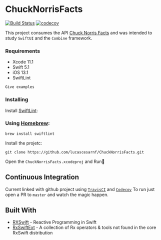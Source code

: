 # ChuckNorrisFacts
[![Build Status](https://travis-ci.com/lucascesarnf/ChuckNorrisFacts.svg?branch=master)](https://travis-ci.com/lucascesarnf/ChuckNorrisFacts) [![codecov](https://codecov.io/gh/lucascesarnf/ChuckNorrisFacts/branch/master/graph/badge.svg)](https://codecov.io/gh/lucascesarnf/ChuckNorrisFacts)

 This project consumes the API [Chuck Norris Facts](https://api.chucknorris.io/) and was intended to study `SwiftUI` and the `Combine` framework.

### Requirements

* Xcode 11.1
* Swift 5.1
* iOS 13.1
* SwiftLint
```
Give examples
```

### Installing

Install [SwiftLint](https://github.com/realm/SwiftLint):
### Using [Homebrew](http://brew.sh/):

```
brew install swiftlint
```

Install the projetc:

```
git clone https://github.com/lucascesarnf/ChuckNorrisFacts.git
```

Open the `ChuckNorrisFacts.xcodeproj` and Run🏃

## Continuous Integration
Current linked with github project using [`TravisCI`](https://travis-ci.com/lucascesarnf/ChuckNorrisFacts) and [`Codecov`](https://codecov.io/gh/lucascesarnf/ChuckNorrisFacts)
To run just open a PR to `master` and watch the magic happen.

## Built With

* [RXSwift](https://github.com/ReactiveX/RxSwift) - Reactive Programming in Swift
* [RxSwiftExt](https://github.com/RxSwiftCommunity/RxSwiftExt) - A collection of Rx operators & tools not found in the core RxSwift distribution

